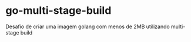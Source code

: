 # go-multi-stage-build
Desafio de criar uma imagem golang com menos de 2MB utilizando multi-stage build
